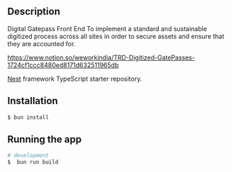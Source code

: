 ## Description
Digital Gatepass Front End
To implement a standard and sustainable digitized process across all sites in order to secure assets and ensure that they are accounted for. 

https://www.notion.so/weworkindia/TRD-Digitized-GatePasses-1724cf1ccc8480ed8171d632511965db


[Nest](https://github.com/nestjs/nest) framework TypeScript starter repository.

## Installation

```bash
$ bun install
```

## Running the app

```bash
# development
$  bun run build
